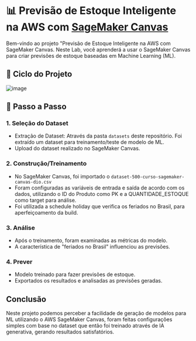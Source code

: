 # 📊 Previsão de Estoque Inteligente na AWS com [SageMaker Canvas](https://aws.amazon.com/pt/sagemaker/canvas/)

Bem-vindo ao projeto "Previsão de Estoque Inteligente na AWS com SageMaker Canvas. Neste Lab, você aprenderá a usar o SageMaker Canvas para criar previsões de estoque baseadas em Machine Learning (ML).


## 🎯 Ciclo do Projeto

![image](https://github.com/digitalinnovationone/lab-aws-sagemaker-canvas-estoque/assets/730492/72f5c21f-5562-491e-aa42-2885a3184650)


## 🚀 Passo a Passo

### 1. Seleção do Dataset

-   Extração de Dataset: Através da pasta `datasets` deste repositório. Foi extraído um dataset para treinamento/teste de modelo de ML.
-   Upload do dataset realizado no SageMaker Canvas.

### 2. Construção/Treinamento

-   No SageMaker Canvas, foi importado o `dataset-500-curso-sagemaker-canvas-dio.csv`
-   Foram configuradas as variáveis de entrada e saída de acordo com os dados, utilizando o ID do Produto como PK e a QUANTIDADE_ESTOQUE como target para análise.
-   Foi utilizada a schedule holiday que verifica os feriados no Brasil, para aperfeiçoamento da build.

### 3. Análise

-   Após o treinamento, foram examinadas as métricas do modelo.
-   A característica de "feriados no Brasil" influenciou as previsões.

### 4. Prever

-   Modelo treinado para fazer previsões de estoque.
-   Exportados os resultados e analisadas as previsões geradas.

## Conclusão

Neste projeto podemos perceber a facilidade de geração de modelos para ML utilizando o AWS SageMaker Canvas, foram feitas configurações simples com base no dataset que então foi treinado através de IA generativa, gerando resultados satisfatórios.
